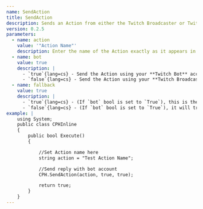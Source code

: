 ```yaml
---
name: SendAction
title: SendAction
description: Sends an Action from either the Twitch Broadcaster or Twitch Bot Account (denoted by *Italics* in Twitch chat)
version: 0.2.5
parameters:
  - name: action
    value: '"Action Name"'
    description: Enter the name of the Action exactly as it appears in Streamer.bot
  - name: bot
    value: true
    description: |
      - `true`{lang=cs} - Send the Action using your **Twitch Bot** account
      - `false`{lang=cs} - Send the Action using your **Twitch Broadcaster** account
  - name: fallback
    value: true
    description: |
      - `true`{lang=cs} - (If `bot` bool is set to `True`), this is the same behaviour as if you had Bot as your preferred account.
      - `false`{lang=cs} - (If `bot` bool is set to `True`), it will try to send using **only** the Bot account, and do **nothing** if it can't (i.e, not logged in).
example: |
    using System;
    public class CPHInline
    {
        public bool Execute()
        {

            //Set Action name here
            string action = "Test Action Name";

            //Send reply with bot account
            CPH.SendAction(action, true, true);

            return true;
        }
    }
---
```


